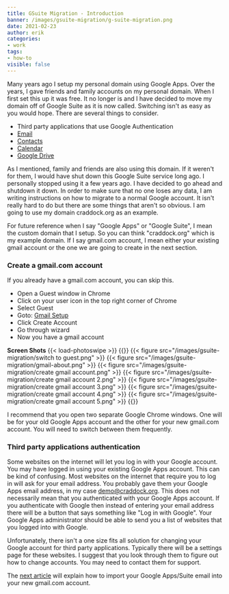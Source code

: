```yaml
---
title: GSuite Migration - Introduction
banner: /images/gsuite-migration/g-suite-migration.png
date: 2021-02-23
author: erik
categories:
- work
tags:
- how-to
visible: false
---
```

Many years ago I setup my personal domain using Google Apps. Over the years, I gave friends and family accounts on my personal domain. When I first set this up it was free. It no longer is and I have decided to move my domain off of Google Suite as it is now called. Switching isn't as easy as you would hope. There are several things to consider.

* Third party applications that use Google Authentication
* [Email](/2021/02/gsuite-migration-email/)
* [Contacts](/2021/02/gsuite-migration-contacts/)
* [Calendar](/2021/02/gsuite-migration-calendar/)
* [Google Drive](/2021/02/gsuite-migration-drive/)

As I mentioned, family and friends are also using this domain. If it weren't for them, I would have shut down this Google Suite service long ago. I personally stopped using it a few years ago. I have decided to go ahead and shutdown it down. In order to make sure that no one loses any data, I am writing instructions on how to migrate to a normal Google account. It isn't really hard to do but there are some things that aren't so obvious. I am going to use my domain craddock.org as an example.

For future reference when I say "Google Apps" or "Google Suite", I mean the custom domain that I setup. So you can think "craddock.org" which is my example domain.
If I say gmail.com account, I mean either your existing gmail account or the one we are going to create in the next section.

### Create a gmail.com account
If you already have a gmail.com account, you can skip this.

* Open a Guest window in Chrome
* Click on your user icon in the top right corner of Chrome
* Select Guest
* Goto: [Gmail Setup](https://google.com/gmail/about)
* Click Create Account
* Go through wizard
* Now you have a gmail account

**Screen Shots**
{{< load-photoswipe >}} 
{{<gallery>}} 
  {{< figure src="/images/gsuite-migration/switch to guest.png" >}}
  {{< figure src="/images/gsuite-migration/gmail-about.png" >}}
  {{< figure src="/images/gsuite-migration/create gmail account.png" >}}
  {{< figure src="/images/gsuite-migration/create gmail account 2.png" >}}
  {{< figure src="/images/gsuite-migration/create gmail account 3.png" >}}
  {{< figure src="/images/gsuite-migration/create gmail account 4.png" >}}
  {{< figure src="/images/gsuite-migration/create gmail account 5.png" >}}
{{</gallery>}}

I recommend that you open two separate Google Chrome windows. One will be for your old Google Apps account and the other for your new gmail.com account. You will need to switch between them frequently.

### Third party applications authentication
Some websites on the internet will let you log in with your Google account. You may have logged in using your existing Google Apps account. This can be kind of confusing. Most websites on the internet that require you to log in will ask for your email address. You probably gave them your Google Apps email address, in my case demo@craddock.org. This does not necessarily mean that you authenticated with your Google Apps account. If you authenticate with Google then instead of entering your email address there will be a button that says something like "Log in with Google". Your Google Apps administrator should be able to send you a list of websites that you logged into with Google.

Unfortunately, there isn't a one size fits all solution for changing your Google account for third party applications. Typically there will be a settings page for these websites. I suggest that you look through them to figure out how to change accounts. You may need to contact them for support.

The [next article](/2021/02/gsuite-migration-email/) will explain how to import your Google Apps/Suite email into your new gmail.com account.


